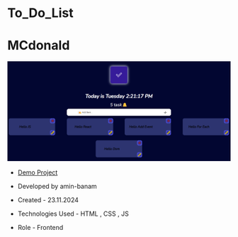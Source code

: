# To_Do_List

# MCdonald

![viewfinal](Todo.png)

- [Demo Project]()

- Developed by amin-banam

- Created - 23.11.2024

- Technologies Used - HTML , CSS , JS

- Role - Frontend
